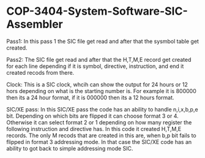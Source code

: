 # COP-3404-System-Software-SIC-Assembler
Pass1: In this pass 1 the SIC file get read and after that the sysmbol table get created. 

Pass2: The SIC file get read and after that the H,T,M,E record get created for each line depending if it is symbol, directive, instruction, and end it created recods from there.

Clock: This is a SIC clock, whcih can show the output for 24 hours or 12 hors depending on what is the starting number is. For example it is 800000 then its a 24 hour format, if it is 000000 then its a 12 hours format.

SIC/XE pass: In this SIC/XE pass the code has an ability to handle n,i,x,b,p,e bit. Depending on which bits are flipped it can choose format 3 or 4. Otherwise it can select format 2 or 1 depending on how many register the following instruction and directive has. In this code it created H,T,M,E records. The only M recods that are created in this are, when b,p bit fails to flipped in format 3 addressing mode. In that case the SIC/XE code has an ability to got back to simple addressing mode SIC. 

